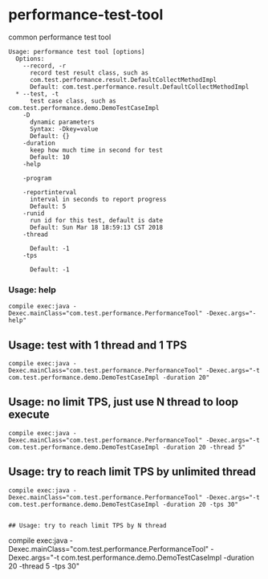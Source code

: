 # performance-test-tool
common performance test tool

```
Usage: performance test tool [options]
  Options:
    --record, -r
      record test result class, such as 
      com.test.performance.result.DefaultCollectMethodImpl 
      Default: com.test.performance.result.DefaultCollectMethodImpl
  * --test, -t
      test case class, such as com.test.performance.demo.DemoTestCaseImpl
    -D
      dynamic parameters
      Syntax: -Dkey=value
      Default: {}
    -duration
      keep how much time in second for test
      Default: 10
    -help

    -program

    -reportinterval
      interval in seconds to report progress
      Default: 5
    -runid
      run id for this test, default is date
      Default: Sun Mar 18 18:59:13 CST 2018
    -thread

      Default: -1
    -tps

      Default: -1
```

### Usage: help
```
compile exec:java -Dexec.mainClass="com.test.performance.PerformanceTool" -Dexec.args="-help"
```

## Usage: test with 1 thread and 1 TPS

```
compile exec:java -Dexec.mainClass="com.test.performance.PerformanceTool" -Dexec.args="-t com.test.performance.demo.DemoTestCaseImpl -duration 20"
```

## Usage: no limit TPS, just use N thread to loop execute

```
compile exec:java -Dexec.mainClass="com.test.performance.PerformanceTool" -Dexec.args="-t com.test.performance.demo.DemoTestCaseImpl -duration 20 -thread 5"
```

## Usage: try to reach limit TPS by unlimited thread
```
compile exec:java -Dexec.mainClass="com.test.performance.PerformanceTool" -Dexec.args="-t com.test.performance.demo.DemoTestCaseImpl -duration 20 -tps 30"


## Usage: try to reach limit TPS by N thread
```
compile exec:java -Dexec.mainClass="com.test.performance.PerformanceTool" -Dexec.args="-t com.test.performance.demo.DemoTestCaseImpl -duration 20 -thread 5 -tps 30"
```



